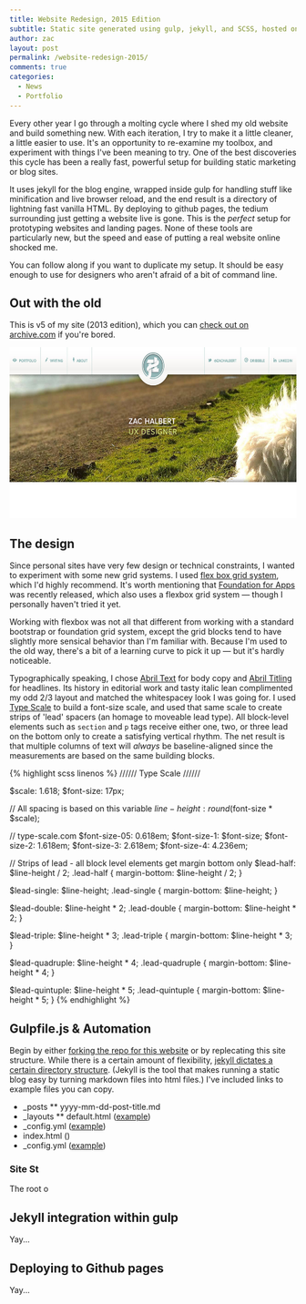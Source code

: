 ```yaml
---
title: Website Redesign, 2015 Edition
subtitle: Static site generated using gulp, jekyll, and SCSS, hosted on github.
author: zac
layout: post
permalink: /website-redesign-2015/
comments: true
categories:
  - News
  - Portfolio
---
```


Every other year I go through a molting cycle where I shed my old website and build something new. With each iteration, I try to make it a little cleaner, a little easier to use. It's an opportunity to re-examine my toolbox, and experiment with things I've been meaning to try. One of the best discoveries this cycle has been a really fast, powerful setup for building static marketing or blog sites.

It uses jekyll for the blog engine, wrapped inside gulp for handling stuff like minification and live browser reload, and the end result is a directory of lightning fast vanilla HTML. By deploying to github pages, the tedium surrounding just getting a website live is gone. This is the *perfect* setup for prototyping websites and landing pages. None of these tools are particularly new, but the speed and ease of putting a real website online shocked me.

You can follow along if you want to duplicate my setup. It should be easy enough to use for designers who aren't afraid of a bit of command line.

<!-- more -->

## Out with the old

This is v5 of my site (2013 edition), which you can <a href="https://web.archive.org/web/20140807023329/http://www.zachalbert.com/">check out on archive.com</a> if you're bored.

<img src="/images/zhd-v5.jpg" width="600" height="300" class="img-border">


## The design

Since personal sites have very few design or technical constraints, I wanted to experiment with some new grid systems. I used <a href="http://flexboxgrid.com/">flex box grid system</a>, which I'd highly recommend. It's worth mentioning that <a href="http://foundation.zurb.com/apps/">Foundation for Apps</a> was recently released, which also uses a flexbox grid system &mdash; though I personally haven't tried it yet.

Working with flexbox was not all that different from working with a standard bootstrap or foundation grid system, except the grid blocks tend to have slightly more sensical behavior than I'm familiar with. Because I'm used to the old way, there's a bit of a learning curve to pick it up &mdash; but it's hardly noticeable.

Typographically speaking, I chose <a href="https://typekit.com/fonts/abril-text">Abril Text</a> for body copy and <a href="https://typekit.com/fonts/abril-titling">Abril Titling</a> for headlines. Its history in editorial work and tasty italic lean complimented my odd 2/3 layout and matched the whitespacey look I was going for. I used <a href="http://www.type-scale.com">Type Scale</a> to build a font-size scale, and used that same scale to create strips of 'lead' spacers (an homage to moveable lead type). All block-level elements such as `section` and `p` tags receive either one, two, or three lead on the bottom only to create a satisfying vertical rhythm. The net result is that multiple columns of text will _always_ be baseline-aligned since the measurements are based on the same building blocks.

{% highlight scss linenos %}
////// Type Scale //////

$scale: 1.618;
$font-size: 17px;

// All spacing is based on this variable
$line-height: round($font-size * $scale);

// type-scale.com
$font-size-05:  0.618em;
$font-size-1:   $font-size;
$font-size-2:   1.618em;
$font-size-3:   2.618em;
$font-size-4:   4.236em;

// Strips of lead - all block level elements get margin bottom only
$lead-half:        $line-height / 2;
.lead-half       { margin-bottom: $line-height / 2; }

$lead-single:      $line-height;
.lead-single     { margin-bottom: $line-height; }

$lead-double:      $line-height * 2;
.lead-double     { margin-bottom: $line-height * 2; }

$lead-triple:      $line-height * 3;
.lead-triple     { margin-bottom: $line-height * 3; }

$lead-quadruple:   $line-height * 4;
.lead-quadruple  { margin-bottom: $line-height * 4; }

$lead-quintuple:   $line-height * 5;
.lead-quintuple  { margin-bottom: $line-height * 5; }
{% endhighlight %}

## Gulpfile.js &amp; Automation

Begin by either <a href="https://github.com/zachalbert/zachalbert.com_v6/fork">forking the repo for this website</a> or by replecating this site structure. While there is a certain amount of flexibility, <a href="http://jekyllrb.com/docs/structure/">jekyll dictates a certain directory structure</a>. (Jekyll is the tool that makes running a static blog easy by turning markdown files into html files.) I've included links to example files you can copy.

* _posts
** yyyy-mm-dd-post-title.md
* _layouts
** default.html (<a href="https://gist.github.com/zachalbert/f5b5636ff8500387d17a">example</a>)
* _config.yml (<a href="">example</a>)
* index.html ()
* _config.yml (<a href="">example</a>)

<script src="http://gist-it.appspot.com/github/zachalbert/zachalbert.com_v6/blob/master/gulpfile.js"></script>

### Site St

The root o

## Jekyll integration within gulp

Yay...

## Deploying to Github pages

Yay...

